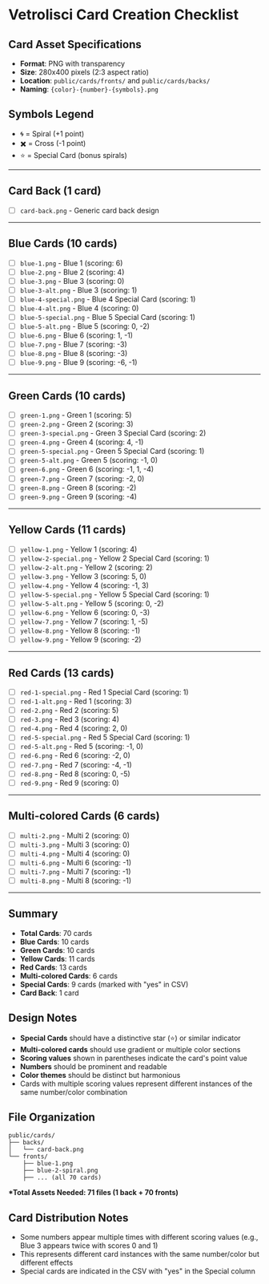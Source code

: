 # Vetrolisci Card Creation Checklist

## **Card Asset Specifications**

- **Format**: PNG with transparency
- **Size**: 280x400 pixels (2:3 aspect ratio)
- **Location**: `public/cards/fronts/` and `public/cards/backs/`
- **Naming**: `{color}-{number}-{symbols}.png`

## **Symbols Legend**

- 🌀 = Spiral (+1 point)
- ✖️ = Cross (-1 point)
- ⭐ = Special Card (bonus spirals)

---

## **Card Back (1 card)**

- [ ] `card-back.png` - Generic card back design

---

## **Blue Cards (10 cards)**

- [ ] `blue-1.png` - Blue 1 (scoring: 6)
- [ ] `blue-2.png` - Blue 2 (scoring: 4)
- [ ] `blue-3.png` - Blue 3 (scoring: 0)
- [ ] `blue-3-alt.png` - Blue 3 (scoring: 1)
- [ ] `blue-4-special.png` - Blue 4 Special Card (scoring: 1)
- [ ] `blue-4-alt.png` - Blue 4 (scoring: 0)
- [ ] `blue-5-special.png` - Blue 5 Special Card (scoring: 1)
- [ ] `blue-5-alt.png` - Blue 5 (scoring: 0, -2)
- [ ] `blue-6.png` - Blue 6 (scoring: 1, -1)
- [ ] `blue-7.png` - Blue 7 (scoring: -3)
- [ ] `blue-8.png` - Blue 8 (scoring: -3)
- [ ] `blue-9.png` - Blue 9 (scoring: -6, -1)

---

## **Green Cards (10 cards)**

- [ ] `green-1.png` - Green 1 (scoring: 5)
- [ ] `green-2.png` - Green 2 (scoring: 3)
- [ ] `green-3-special.png` - Green 3 Special Card (scoring: 2)
- [ ] `green-4.png` - Green 4 (scoring: 4, -1)
- [ ] `green-5-special.png` - Green 5 Special Card (scoring: 1)
- [ ] `green-5-alt.png` - Green 5 (scoring: -1, 0)
- [ ] `green-6.png` - Green 6 (scoring: -1, 1, -4)
- [ ] `green-7.png` - Green 7 (scoring: -2, 0)
- [ ] `green-8.png` - Green 8 (scoring: -2)
- [ ] `green-9.png` - Green 9 (scoring: -4)

---

## **Yellow Cards (11 cards)**

- [ ] `yellow-1.png` - Yellow 1 (scoring: 4)
- [ ] `yellow-2-special.png` - Yellow 2 Special Card (scoring: 1)
- [ ] `yellow-2-alt.png` - Yellow 2 (scoring: 2)
- [ ] `yellow-3.png` - Yellow 3 (scoring: 5, 0)
- [ ] `yellow-4.png` - Yellow 4 (scoring: -1, 3)
- [ ] `yellow-5-special.png` - Yellow 5 Special Card (scoring: 1)
- [ ] `yellow-5-alt.png` - Yellow 5 (scoring: 0, -2)
- [ ] `yellow-6.png` - Yellow 6 (scoring: 0, -3)
- [ ] `yellow-7.png` - Yellow 7 (scoring: 1, -5)
- [ ] `yellow-8.png` - Yellow 8 (scoring: -1)
- [ ] `yellow-9.png` - Yellow 9 (scoring: -2)

---

## **Red Cards (13 cards)**

- [ ] `red-1-special.png` - Red 1 Special Card (scoring: 1)
- [ ] `red-1-alt.png` - Red 1 (scoring: 3)
- [ ] `red-2.png` - Red 2 (scoring: 5)
- [ ] `red-3.png` - Red 3 (scoring: 4)
- [ ] `red-4.png` - Red 4 (scoring: 2, 0)
- [ ] `red-5-special.png` - Red 5 Special Card (scoring: 1)
- [ ] `red-5-alt.png` - Red 5 (scoring: -1, 0)
- [ ] `red-6.png` - Red 6 (scoring: -2, 0)
- [ ] `red-7.png` - Red 7 (scoring: -4, -1)
- [ ] `red-8.png` - Red 8 (scoring: 0, -5)
- [ ] `red-9.png` - Red 9 (scoring: 0)

---

## **Multi-colored Cards (6 cards)**

- [ ] `multi-2.png` - Multi 2 (scoring: 0)
- [ ] `multi-3.png` - Multi 3 (scoring: 0)
- [ ] `multi-4.png` - Multi 4 (scoring: 0)
- [ ] `multi-6.png` - Multi 6 (scoring: -1)
- [ ] `multi-7.png` - Multi 7 (scoring: -1)
- [ ] `multi-8.png` - Multi 8 (scoring: -1)

---

## **Summary**

- **Total Cards**: 70 cards
- **Blue Cards**: 10 cards
- **Green Cards**: 10 cards
- **Yellow Cards**: 11 cards
- **Red Cards**: 13 cards
- **Multi-colored Cards**: 6 cards
- **Special Cards**: 9 cards (marked with "yes" in CSV)
- **Card Back**: 1 card

## **Design Notes**

- **Special Cards** should have a distinctive star (⭐) or similar indicator
- **Multi-colored cards** should use gradient or multiple color sections
- **Scoring values** shown in parentheses indicate the card's point value
- **Numbers** should be prominent and readable
- **Color themes** should be distinct but harmonious
- Cards with multiple scoring values represent different instances of the same number/color combination

## **File Organization**

```structure
public/cards/
├── backs/
│   └── card-back.png
└── fronts/
    ├── blue-1.png
    ├── blue-2-spiral.png
    ├── ... (all 70 cards)
```

**\*Total Assets Needed: 71 files (1 back + 70 fronts)**

## **Card Distribution Notes**

- Some numbers appear multiple times with different scoring values (e.g., Blue 3 appears twice with scores 0 and 1)
- This represents different card instances with the same number/color but different effects
- Special cards are indicated in the CSV with "yes" in the Special column
